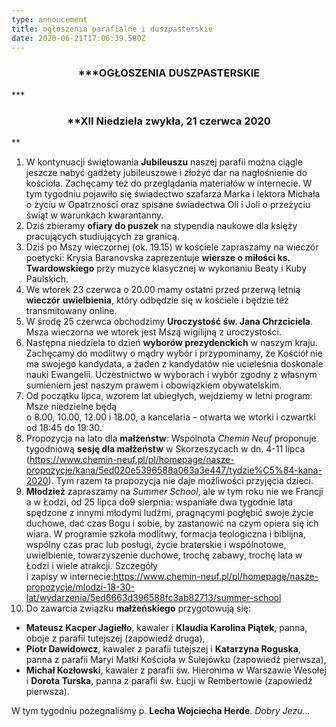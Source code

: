 ```yaml
---
type: annoucement
title: ogłoszenia parafialne i duszpasterskie
date: 2020-06-21T17:06:39.580Z
---
```

<!--StartFragment-->

<h3 style="text-align:center;">***OGŁOSZENIA DUSZPASTERSKIE</h3>***

<h3 style="text-align:center;">**XII Niedziela zwykła, 21 czerwca 2020</h3>** 

1. W kontynuacji świętowania **Jubileuszu** naszej parafii można ciągle jeszcze nabyć gadżety jubileuszowe i złożyć dar na nagłośnienie do kościoła. Zachęcamy też do przeglądania materiałów w internecie. W tym tygodniu pojawiło się świadectwo szafarza Marka i lektora Michała o życiu w Opatrzności oraz spisane świadectwa Oli i Joli o przeżyciu świąt w warunkach kwarantanny.
2. Dziś zbieramy **ofiary do puszek** na stypendia naukowe dla księży pracujących studiujących za granicą.
3. Dziś po Mszy wieczornej (ok. 19.15) w kościele zapraszamy na wieczór poetycki: Krysia Baranovska zaprezentuje **wiersze o miłości ks. Twardowskiego** przy muzyce klasycznej w wykonaniu Beaty i Kuby Paulskich.
4. We wtorek 23 czerwca o 20.00 mamy ostatni przed przerwą letnią **wieczór** **uwielbienia**, który odbędzie się w kościele i będzie też transmitowany online.
5. W środę 25 czerwca obchodzimy **Uroczystość św. Jana Chrzciciela**. Msza wieczorna we wtorek jest Mszą wigilijną z uroczystości.
6. Następna niedziela to dzień **wyborów prezydenckich** w naszym kraju. Zachęcamy do modlitwy o mądry wybór i przypominamy, że Kościół nie ma swojego kandydata, a żaden z kandydatów nie ucieleśnia doskonale nauki Ewangelii. Uczestnictwo w wyborach i wybór zgodny z własnym sumieniem jest naszym prawem i obowiązkiem obywatelskim.
7. Od początku lipca, wzorem lat ubiegłych, wejdziemy w letni program: Msze niedzielne będą\
   o 8.00, 10.00, 12.00 i 18.00, a kancelaria – otwarta we wtorki i czwartki od 18:45 do 19:30.
8. Propozycja na lato dla **małżeństw**: Wspólnota *Chemin Neuf* proponuje tygodniową **sesję dla małżeństw** w Skorzeszycach w dn. 4-11 lipca (<https://www.chemin-neuf.pl/pl/homepage/nasze-propozycje/kana/5ed020e5396588a063a3e447/tydzie%C5%84-kana-2020>). Tym razem ta propozycja nie daje możliwości przyjęcia dzieci.
9. **Młodzież** zapraszamy na *Summer School*, ale w tym roku nie we Francji a w Łodzi, od 25 lipca do9 sierpnia: wspaniałe dwa tygodnie lata spędzone z innymi młodymi ludźmi, pragnącymi pogłębić swoje życie duchowe, dać czas Bogu i sobie, by zastanowić na czym opiera się ich wiara. W programie szkoła modlitwy, formacja teologiczna i biblijna, wspólny czas prac lub posługi, życie braterskie i wspólnotowe, uwielbienie, towarzyszenie duchowe, trochę zabawy, trochę lata w Łodzi i wiele atrakcji. Szczegóły\
   i zapisy w internecie:<https://www.chemin-neuf.pl/pl/homepage/nasze-propozycje/mlodzi-18-30-lat/wydarzenia/5ed6663d396588fc3ab82713/summer-school>
10. Do zawarcia związku **małżeńskiego** przygotowują się:

* **Mateusz Kacper Jagiełło**, kawaler i **Klaudia Karolina Piątek**, panna, oboje z parafii tutejszej (zapowiedź druga),
* **Piotr Dawidowcz**, kawaler z parafii tutejszej i **Katarzyna Roguska**, panna z parafii Maryi Matki Kościoła w Sulejówku (zapowiedź pierwsza),
* **Michał Kozłowski**, kawaler z parafii św. Hieronima w Warszawie Wesołej i **Dorota Turska**, panna z parafii św. Łucji w Rembertowie (zapowiedź pierwsza).

W tym tygodniu pożegnaliśmy p. **Lecha Wojciecha Herde**. *Dobry Jezu…*

<!--EndFragment-->